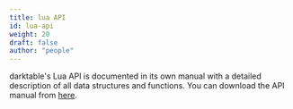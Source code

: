 ```yaml
---
title: lua API
id: lua-api
weight: 20
draft: false
author: "people"
---
```


darktable's Lua API is documented in its own manual with a detailed description of all data structures and functions. You can download the API manual from [here](https://www.darktable.org/resources/).
